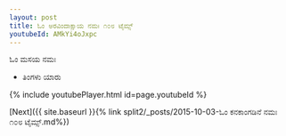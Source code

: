 ```yaml
---
layout: post
title: ಓಂ ಅರವಿಂದಾಕ್ಷಾಯ ನಮಃ ೧೦೮ ಟೈಮ್ಸ್
youtubeId: AMkYi4oJxpc
---
```

 
 
 ಓಂ ಮಸಯ ನಮಃ  
 
 -  ತಿಂಗಳು ಯಾರು 
 
  
 
  
 
 
 
 
 
 


{% include youtubePlayer.html id=page.youtubeId %}
 
[Next]({{ site.baseurl }}{% link  split2/_posts/2015-10-03-ಓಂ ಕನಕಾಂಗಡಿನೆ ನಮಃ ೧೦೮ ಟೈಮ್ಸ್.md%})
 
